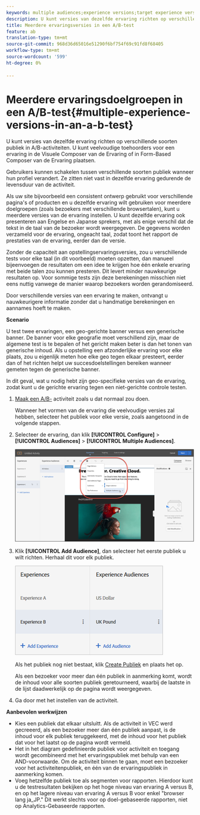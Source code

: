 ```yaml
---
keywords: multiple audiences;experience versions;target experience versions
description: U kunt versies van dezelfde ervaring richten op verschillende soorten publiek in A/B-activiteiten. U kunt veelvoudige toehoorders voor een ervaring in de Visuele Composer van de Ervaring of in Form-Based Composer van de Ervaring plaatsen.
title: Meerdere ervaringsversies in een A/B-test
feature: ab
translation-type: tm+mt
source-git-commit: 968d36d65016e51290f6bf754f69c91fd8f68405
workflow-type: tm+mt
source-wordcount: '599'
ht-degree: 0%

---
```



# Meerdere ervaringsdoelgroepen in een A/B-test{#multiple-experience-versions-in-an-a-b-test}

U kunt versies van dezelfde ervaring richten op verschillende soorten publiek in A/B-activiteiten. U kunt veelvoudige toehoorders voor een ervaring in de Visuele Composer van de Ervaring of in Form-Based Composer van de Ervaring plaatsen.

Gebruikers kunnen schakelen tussen verschillende soorten publiek wanneer hun profiel verandert. Ze zitten niet vast in dezelfde ervaring gedurende de levensduur van de activiteit.

Als uw site bijvoorbeeld een consistent ontwerp gebruikt voor verschillende pagina&#39;s of producten en u dezelfde ervaring wilt gebruiken voor meerdere doelgroepen (zoals bezoekers met verschillende browsertalen), kunt u meerdere versies van de ervaring instellen. U kunt dezelfde ervaring ook presenteren aan Engelse en Japanse sprekers, met als enige verschil dat de tekst in de taal van de bezoeker wordt weergegeven. De gegevens worden verzameld voor de ervaring, ongeacht taal, zodat toont het rapport de prestaties van de ervaring, eerder dan de versie.

Zonder de capaciteit aan opstellingservaringsversies, zou u verschillende tests voor elke taal (in dit voorbeeld) moeten opzetten, dan manueel bijeenvoegen de resultaten om een idee te krijgen hoe één enkele ervaring met beide talen zou kunnen presteren. Dit levert minder nauwkeurige resultaten op. Voor sommige tests zijn deze berekeningen misschien niet eens nuttig vanwege de manier waarop bezoekers worden gerandomiseerd.

Door verschillende versies van een ervaring te maken, ontvangt u nauwkeurigere informatie zonder dat u handmatige berekeningen en aannames hoeft te maken.

**Scenario**

U test twee ervaringen, een geo-gerichte banner versus een generische banner. De banner voor elke geografie moet verschillend zijn, maar de algemene test is te bepalen of het gericht maken beter is dan het tonen van generische inhoud. Als u opstelling een afzonderlijke ervaring voor elke plaats, zou u eigenlijk meten hoe elke geo tegen elkaar presteert, eerder dan of het richten helpt uw succesdoelstellingen bereiken wanneer gemeten tegen de generische banner.

In dit geval, wat u nodig hebt zijn geo-specifieke versies van de ervaring, zodat kunt u de gerichte ervaring tegen een niet-gerichte controle testen.

1. [Maak een A/B-](/help/c-activities/t-test-ab/t-test-create-ab/test-create-ab.md) activiteit zoals u dat normaal zou doen.

   Wanneer het vormen van de ervaring die veelvoudige versies zal hebben, selecteer het publiek voor elke versie, zoals aangetoond in de volgende stappen.

1. Selecteer de ervaring, dan klik **[!UICONTROL Configure]** > **[!UICONTROL Audiences]** > **[!UICONTROL Multiple Audiences]**.

   ![Meerdere soorten publiek, optie](/help/c-activities/t-test-ab/t-test-create-ab/assets/multiple-audiences-new.png)

1. Klik **[!UICONTROL Add Audience]**, dan selecteer het eerste publiek u wilt richten. Herhaal dit voor elk publiek.

   ![](assets/exp-versions.png)

   Als het publiek nog niet bestaat, klik [Create Publiek](/help/c-target/c-audiences/create-audience.md#task_E18BD77A9A8F4ED0AC50569F94556558) en plaats het op.

   Als een bezoeker voor meer dan één publiek in aanmerking komt, wordt de inhoud voor alle soorten publiek geretourneerd, waarbij de laatste in de lijst daadwerkelijk op de pagina wordt weergegeven.

1. Ga door met het instellen van de activiteit.

**Aanbevolen werkwijzen**

* Kies een publiek dat elkaar uitsluitt. Als de activiteit in VEC werd gecreeerd, als een bezoeker meer dan één publiek aanpast, is de inhoud voor elk publiek teruggekeerd, met de inhoud voor het publiek dat voor het laatst op de pagina wordt vermeld.
* Het in het diagram gedefinieerde publiek voor activiteit en toegang wordt gecombineerd met het ervaringspubliek met behulp van een AND-voorwaarde. Om de activiteit binnen te gaan, moet een bezoeker voor het activiteitenpubliek, en één van de ervaringspubliek in aanmerking komen.
* Voeg hetzelfde publiek toe als segmenten voor rapporten. Hierdoor kunt u de testresultaten bekijken op het hoge niveau van ervaring A versus B, en op het lagere niveau van ervaring A versus B voor enkel &quot;browser lang ja_JP.&quot; Dit werkt slechts voor op doel-gebaseerde rapporten, niet op Analytics-Gebaseerde rapporten.

